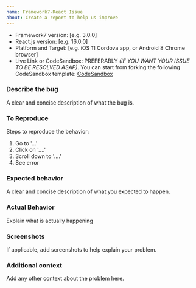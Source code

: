 ```yaml
---
name: Framework7-React Issue
about: Create a report to help us improve
---
```


<!--
READ THIS BEFORE POSTING ISSUE:

Please, don't ask questions on GitHub! Do you want to ask a question? Are you looking for support? The Framework7 forum (http://forum.framework7.io) and Stack Overflow (http://stackoverflow.com/questions/tagged/framework7) are the best places for getting support

- If the issue is about Framework7 v1/v2/v3/v4 then it is more likely it will be closed because v1/v2/v3/v4 is not maintained anymore
- If the issue is related to Swiper, then please open it in Swiper repository at https://github.com/nolimits4web/Swiper
- If the issue is related to Dom7, then please open it in Dom7 repository at https://github.com/nolimits4web/Dom7
- If the issue is related to Template7, then please open it in Template7 repository at https://github.com/nolimits4web/Template7
-->

- Framework7 version: [e.g. 3.0.0]
- React.js version: [e.g. 16.0.0]
- Platform and Target: [e.g. iOS 11 Cordova app, or Android 8 Chrome browser]
- Live Link or CodeSandbox: PREFERABLY _(IF YOU WANT YOUR ISSUE TO BE RESOLVED ASAP)_. You can start from forking the following CodeSandbox template: [CodeSandbox](https://codesandbox.io/p/sandbox/f7-react-vite-e6y55h?file=%2Fsrc%2Fjs%2Fapp.js)

### Describe the bug

A clear and concise description of what the bug is.

### To Reproduce

Steps to reproduce the behavior:

1. Go to '...'
2. Click on '....'
3. Scroll down to '....'
4. See error

### Expected behavior

A clear and concise description of what you expected to happen.

### Actual Behavior

Explain what is actually happening

### Screenshots

If applicable, add screenshots to help explain your problem.

### Additional context

Add any other context about the problem here.
